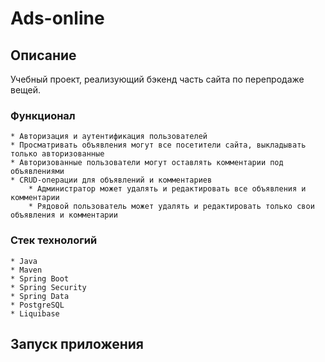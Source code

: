 # Ads-online
## Описание
Учебный проект, реализующий бэкенд часть сайта по перепродаже вещей.
### Функционал
    * Авторизация и аутентификация пользователей
    * Просматривать объявления могут все посетители сайта, выкладывать только авторизованные
    * Авторизованные пользователи могут оставлять комментарии под объявлениями
    * CRUD-операции для объявлений и комментариев
        * Администратор может удалять и редактировать все объявления и комментарии
        * Рядовой пользователь может удалять и редактировать только свои объявления и комментарии
### Стек технологий
    * Java 
    * Maven
    * Spring Boot
    * Spring Security
    * Spring Data
    * PostgreSQL
    * Liquibase
## Запуск приложения
